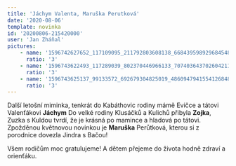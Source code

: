 ```yaml
---
title: 'Jáchym Valenta, Maruška Perutková'
date: '2020-08-06'
template: novinka
id: '20200806-215420000'
user: 'Jan Zháňal'
pictures:
    - name: '1596742627652_117109095_211792803608138_6684395989296845485_n.jpg'
      ratio: '3'
    - name: '1596743622493_117289039_802370446966133_7074036437026042111_n.jpg'
      ratio: '3'
    - name: '1596743625137_99133572_692679304825019_4860947941554126848_n.jpg'
      ratio: '3'
---
```

Další letošní miminka, tenkrát do Kabáthovic rodiny mámě Evičce  a tátovi Valenťákovi **Jáchym**
Do velké rodiny Klusáčků a Kulichů přibyla **Zojka**, Zuzka s Kuldou tvrdí, že je krásná po mamince a hladová po tátovi.
Zpožděnou květnovou novinkou je **Maruška** Perůtková, kterou si z porodnice dovezla Jindra s Bačou!

Všem rodičům moc gratulujeme! A dětem přejeme do života hodně zdraví a orienťáku. 
